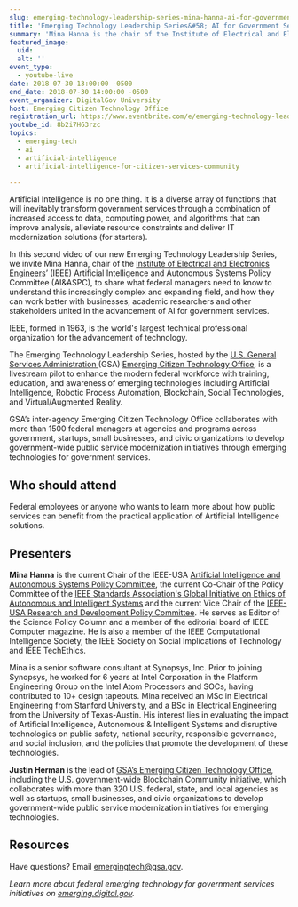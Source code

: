 ```yaml
---
slug: emerging-technology-leadership-series-mina-hanna-ai-for-government-services
title: 'Emerging Technology Leadership Series&#58; AI for Government Services with Mina Hanna'
summary: 'Mina Hanna is the chair of the Institute of Electrical and Electronics Engineers’ &#40;IEEE&#41; Artificial Intelligence and Autonomous Systems Policy Committee. He will share what federal managers need to know to understand this increasingly complex and expanding field&#46;'
featured_image:
  uid:
  alt: ''
event_type:
  - youtube-live
date: 2018-07-30 13:00:00 -0500
end_date: 2018-07-30 14:00:00 -0500
event_organizer: DigitalGov University
host: Emerging Citizen Technology Office
registration_url: https://www.eventbrite.com/e/emerging-technology-leadership-series-mina-hanna-and-ai-for-government-services-registration-48381530460
youtube_id: 8b2i7H63rzc
topics:
  - emerging-tech
  - ai
  - artificial-intelligence
  - artificial-intelligence-for-citizen-services-community

---
```


Artificial Intelligence is no one thing. It is a diverse array of functions that will inevitably transform government services through a combination of increased access to data, computing power, and algorithms that can improve analysis, alleviate resource constraints and deliver IT modernization solutions (for starters).

In this second video of our new Emerging Technology Leadership Series, we invite Mina Hanna, chair of the [Institute of Electrical and Electronics Engineers](https://www.ieee.org/)’ (IEEE) Artificial Intelligence and Autonomous Systems Policy Committee (AI&ASPC), to share what federal managers need to know to understand this increasingly complex and expanding field, and how they can work better with businesses, academic researchers and other stakeholders united in the advancement of AI for government services.

IEEE, formed in 1963, is the world's largest technical professional organization for the advancement of technology.

The Emerging Technology Leadership Series, hosted by the [U.S. General Services Administration ](https://www.gsa.gov/)(GSA) [Emerging Citizen Technology Office](https://emerging.digital.gov/), is a livestream pilot to enhance the modern federal workforce with training, education, and awareness of emerging technologies including Artificial Intelligence, Robotic Process Automation, Blockchain, Social Technologies, and Virtual/Augmented Reality.

GSA’s inter-agency Emerging Citizen Technology Office collaborates with more than 1500 federal managers at agencies and programs across government, startups, small businesses, and civic organizations to develop government-wide public service modernization initiatives through emerging technologies for government services.

## Who should attend

Federal employees or anyone who wants to learn more about how public services can benefit from the practical application of Artificial Intelligence solutions.

## Presenters

**Mina Hanna** is the current Chair of the IEEE-USA [Artificial Intelligence and Autonomous Systems Policy Committee](https://ieeeusa.org/volunteers/committees/aiaspc/), the current Co-Chair of the Policy Committee of the [IEEE Standards Association's Global Initiative on Ethics of Autonomous and Intelligent Systems](https://standards.ieee.org/develop/indconn/ec/autonomous_systems.html) and the current Vice Chair of the [IEEE-USA Research and Development Policy Committee](https://ieeeusa.org/volunteers/committees/rdpc/). He serves as Editor of the Science Policy Column and a member of the editorial board of IEEE Computer magazine. He is also a member of the IEEE Computational Intelligence Society, the IEEE Society on Social Implications of Technology and IEEE TechEthics.

Mina is a senior software consultant at Synopsys, Inc. Prior to joining Synopsys, he worked for 6 years at Intel Corporation in the Platform Engineering Group on the Intel Atom Processors and SOCs, having contributed to 10+ design tapeouts. Mina received an MSc in Electrical Engineering from Stanford University, and a BSc in Electrical Engineering from the University of Texas-Austin. His interest lies in evaluating the impact of Artificial Intelligence, Autonomous & Intelligent Systems and disruptive technologies on public safety, national security, responsible governance, and social inclusion, and the policies that promote the development of these technologies.

**Justin Herman** is the lead of [GSA’s Emerging Citizen Technology Office](https://emerging.digital.gov/), including the U.S. government-wide Blockchain Community initiative, which collaborates with more than 320 U.S. federal, state, and local agencies as well as startups, small businesses, and civic organizations to develop government-wide public service modernization initiatives for emerging technologies.

## Resources
Have questions? Email [emergingtech@gsa.gov](mailto:emergingtech@gsa.gov).

_Learn more about federal emerging technology for government services initiatives on [emerging.digital.gov](https://emerging.digital.gov/)._

